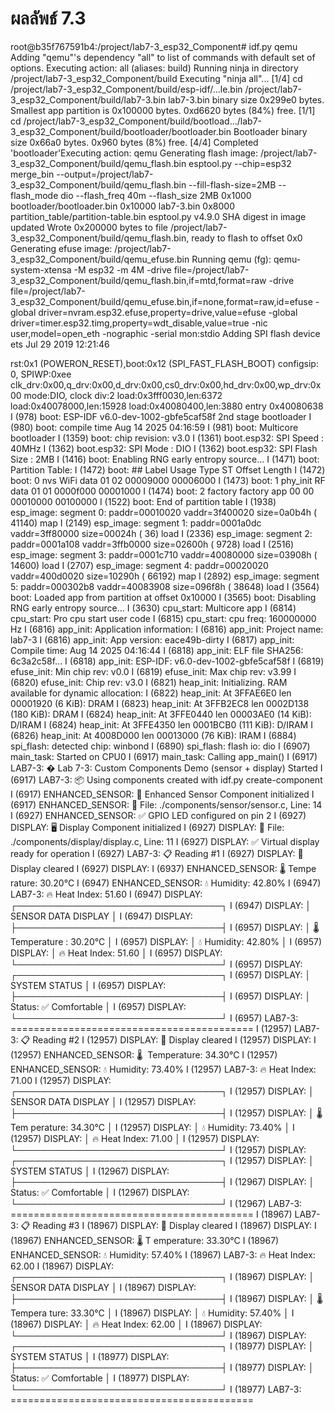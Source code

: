 # ผลลัพธ์ 7.3 
root@b35f767591b4:/project/lab7-3_esp32_Component# idf.py qemu
Adding "qemu"'s dependency "all" to list of commands with default set of options.
Executing action: all (aliases: build)
Running ninja in directory /project/lab7-3_esp32_Component/build
Executing "ninja all"...
[1/4] cd /project/lab7-3_esp32_Component/build/esp-idf/...le.bin /project/lab7-3_esp32_Component/build/lab7-3.bin 
lab7-3.bin binary size 0x299e0 bytes. Smallest app partition is 0x100000 bytes. 0xd6620 bytes (84%) free.
[1/1] cd /project/lab7-3_esp32_Component/build/bootload.../lab7-3_esp32_Component/build/bootloader/bootloader.bin 
Bootloader binary size 0x66a0 bytes. 0x960 bytes (8%) free.
[4/4] Completed 'bootloader'Executing action: qemu
Generating flash image: /project/lab7-3_esp32_Component/build/qemu_flash.bin
esptool.py --chip=esp32 merge_bin --output=/project/lab7-3_esp32_Component/build/qemu_flash.bin --fill-flash-size=2MB --flash_mode dio --flash_freq 40m --flash_size 2MB 0x1000 bootloader/bootloader.bin 0x10000 lab7-3.bin 0x8000 partition_table/partition-table.bin
esptool.py v4.9.0
SHA digest in image updated
Wrote 0x200000 bytes to file /project/lab7-3_esp32_Component/build/qemu_flash.bin, ready to flash to offset 0x0
Generating efuse image: /project/lab7-3_esp32_Component/build/qemu_efuse.bin
Running qemu (fg): qemu-system-xtensa -M esp32 -m 4M -drive file=/project/lab7-3_esp32_Component/build/qemu_flash.bin,if=mtd,format=raw -drive file=/project/lab7-3_esp32_Component/build/qemu_efuse.bin,if=none,format=raw,id=efuse -global driver=nvram.esp32.efuse,property=drive,value=efuse -global driver=timer.esp32.timg,property=wdt_disable,value=true -nic user,model=open_eth -nographic -serial mon:stdio
Adding SPI flash device
ets Jul 29 2019 12:21:46

rst:0x1 (POWERON_RESET),boot:0x12 (SPI_FAST_FLASH_BOOT)
configsip: 0, SPIWP:0xee
clk_drv:0x00,q_drv:0x00,d_drv:0x00,cs0_drv:0x00,hd_drv:0x00,wp_drv:0x00
mode:DIO, clock div:2
load:0x3fff0030,len:6372
load:0x40078000,len:15928
load:0x40080400,len:3880
entry 0x40080638
I (978) boot: ESP-IDF v6.0-dev-1002-gbfe5caf58f 2nd stage bootloader
I (980) boot: compile time Aug 14 2025 04:16:59
I (981) boot: Multicore bootloader
I (1359) boot: chip revision: v3.0
I (1361) boot.esp32: SPI Speed      : 40MHz
I (1362) boot.esp32: SPI Mode       : DIO
I (1362) boot.esp32: SPI Flash Size : 2MB
I (1416) boot: Enabling RNG early entropy source...
I (1471) boot: Partition Table:
I (1472) boot: ## Label            Usage          Type ST Offset   Length
I (1472) boot:  0 nvs              WiFi data        01 02 00009000 00006000
I (1473) boot:  1 phy_init         RF data          01 01 0000f000 00001000
I (1474) boot:  2 factory          factory app      00 00 00010000 00100000
I (1522) boot: End of partition table
I (1938) esp_image: segment 0: paddr=00010020 vaddr=3f400020 size=0a0b4h ( 41140) map
I (2149) esp_image: segment 1: paddr=0001a0dc vaddr=3ff80000 size=00024h (    36) load
I (2336) esp_image: segment 2: paddr=0001a108 vaddr=3ffb0000 size=02600h (  9728) load
I (2516) esp_image: segment 3: paddr=0001c710 vaddr=40080000 size=03908h ( 14600) load
I (2707) esp_image: segment 4: paddr=00020020 vaddr=400d0020 size=10290h ( 66192) map
I (2892) esp_image: segment 5: paddr=000302b8 vaddr=40083908 size=096f8h ( 38648) load
I (3564) boot: Loaded app from partition at offset 0x10000
I (3565) boot: Disabling RNG early entropy source...
I (3630) cpu_start: Multicore app
I (6814) cpu_start: Pro cpu start user code
I (6815) cpu_start: cpu freq: 160000000 Hz
I (6816) app_init: Application information:
I (6816) app_init: Project name:     lab7-3
I (6816) app_init: App version:      eace49b-dirty
I (6817) app_init: Compile time:     Aug 14 2025 04:16:44
I (6818) app_init: ELF file SHA256:  6c3a2c58f...
I (6818) app_init: ESP-IDF:          v6.0-dev-1002-gbfe5caf58f
I (6819) efuse_init: Min chip rev:     v0.0
I (6819) efuse_init: Max chip rev:     v3.99
I (6820) efuse_init: Chip rev:         v3.0
I (6821) heap_init: Initializing. RAM available for dynamic allocation:
I (6822) heap_init: At 3FFAE6E0 len 00001920 (6 KiB): DRAM
I (6823) heap_init: At 3FFB2EC8 len 0002D138 (180 KiB): DRAM
I (6824) heap_init: At 3FFE0440 len 00003AE0 (14 KiB): D/IRAM
I (6824) heap_init: At 3FFE4350 len 0001BCB0 (111 KiB): D/IRAM
I (6826) heap_init: At 4008D000 len 00013000 (76 KiB): IRAM
I (6884) spi_flash: detected chip: winbond
I (6890) spi_flash: flash io: dio
I (6907) main_task: Started on CPU0
I (6917) main_task: Calling app_main()
I (6917) LAB7-3: � Lab 7-3: Custom Components Demo (sensor + display) Started
I (6917) LAB7-3: 📦 Using components created with idf.py create-component
I (6917) ENHANCED_SENSOR: 🔧 Enhanced Sensor Component initialized
I (6917) ENHANCED_SENSOR: 📍 File: ./components/sensor/sensor.c, Line: 14
I (6927) ENHANCED_SENSOR: ✅ GPIO LED configured on pin 2
I (6927) DISPLAY: 🖥️  Display Component initialized
I (6927) DISPLAY: 📍 File: ./components/display/display.c, Line: 11
I (6927) DISPLAY: ✅ Virtual display ready for operation
I (6927) LAB7-3: 📋 Reading #1
I (6927) DISPLAY: 🧹 Display cleared
I (6927) DISPLAY:
I (6937) ENHANCED_SENSOR: 🌡️  Tempe rature: 30.20°C
I (6947) ENHANCED_SENSOR: 💧 Humidity: 42.80%
I (6947) LAB7-3: 🔥 Heat Index: 51.60
I (6947) DISPLAY: ┌─────────────────────────────────┐
I (6947) DISPLAY: │        SENSOR DATA DISPLAY      │
I (6947) DISPLAY: ├─────────────────────────────────┤
I (6957) DISPLAY: │ 🌡️  Temperature :  30.20°C      │
I (6957) DISPLAY: │ 💧 Humidity:     42.80%       │
I (6957) DISPLAY: │ 🔥 Heat Index:   51.60        │
I (6957) DISPLAY: └─────────────────────────────────┘
I (6957) DISPLAY: ┌─────────────────────────────────┐
I (6957) DISPLAY: │         SYSTEM STATUS           │
I (6957) DISPLAY: ├─────────────────────────────────┤
I (6957) DISPLAY: │ Status: ✅ Comfortable         │
I (6957) DISPLAY: └─────────────────────────────────┘
I (6957) LAB7-3: ==========================================
I (12957) LAB7-3: 📋 Reading #2
I (12957) DISPLAY: 🧹 Display cleared
I (12957) DISPLAY:
I (12957) ENHANCED_SENSOR: 🌡 ️  Temperature: 34.30°C
I (12957) ENHANCED_SENSOR: 💧 Humidity: 73.40%
I (12957) LAB7-3: 🔥 Heat Index: 71.00
I (12957) DISPLAY: ┌─────────────────────────────────┐
I (12957) DISPLAY: │        SENSOR DATA DISPLAY      │
I (12957) DISPLAY: ├─────────────────────────────────┤
I (12957) DISPLAY: │ 🌡️  Tem perature:  34.30°C      │
I (12957) DISPLAY: │ 💧 Humidity:     73.40%       │
I (12957) DISPLAY: │ 🔥 Heat Index:   71.00        │
I (12957) DISPLAY: └─────────────────────────────────┘
I (12957) DISPLAY: ┌─────────────────────────────────┐
I (12957) DISPLAY: │         SYSTEM STATUS           │
I (12967) DISPLAY: ├─────────────────────────────────┤
I (12967) DISPLAY: │ Status: ✅ Comfortable         │
I (12967) DISPLAY: └─────────────────────────────────┘
I (12967) LAB7-3: ==========================================
I (18967) LAB7-3: 📋 Reading #3
I (18967) DISPLAY: 🧹 Display cleared
I (18967) DISPLAY:
I (18967) ENHANCED_SENSOR: 🌡️  T emperature: 33.30°C
I (18967) ENHANCED_SENSOR: 💧 Humidity: 57.40%
I (18967) LAB7-3: 🔥 Heat Index: 62.00
I (18967) DISPLAY: ┌─────────────────────────────────┐
I (18967) DISPLAY: │        SENSOR DATA DISPLAY      │
I (18967) DISPLAY: ├─────────────────────────────────┤
I (18967) DISPLAY: │ 🌡️  Tempera ture:  33.30°C      │
I (18967) DISPLAY: │ 💧 Humidity:     57.40%       │
I (18967) DISPLAY: │ 🔥 Heat Index:   62.00        │
I (18967) DISPLAY: └─────────────────────────────────┘
I (18967) DISPLAY: ┌─────────────────────────────────┐
I (18977) DISPLAY: │         SYSTEM STATUS           │
I (18977) DISPLAY: ├─────────────────────────────────┤
I (18977) DISPLAY: │ Status: ✅ Comfortable         │
I (18977) DISPLAY: └─────────────────────────────────┘
I (18977) LAB7-3: ==========================================